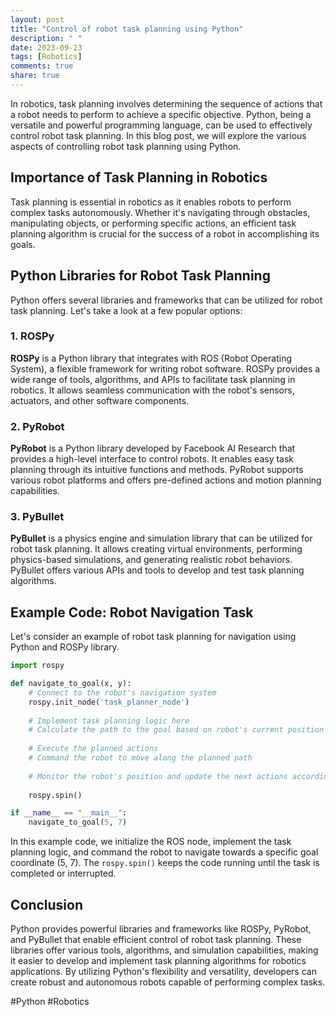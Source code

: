 ```yaml
---
layout: post
title: "Control of robot task planning using Python"
description: " "
date: 2023-09-23
tags: [Robotics]
comments: true
share: true
---
```


In robotics, task planning involves determining the sequence of actions that a robot needs to perform to achieve a specific objective. Python, being a versatile and powerful programming language, can be used to effectively control robot task planning. In this blog post, we will explore the various aspects of controlling robot task planning using Python.

## Importance of Task Planning in Robotics

Task planning is essential in robotics as it enables robots to perform complex tasks autonomously. Whether it's navigating through obstacles, manipulating objects, or performing specific actions, an efficient task planning algorithm is crucial for the success of a robot in accomplishing its goals.

## Python Libraries for Robot Task Planning

Python offers several libraries and frameworks that can be utilized for robot task planning. Let's take a look at a few popular options:

### 1. ROSPy

**ROSPy** is a Python library that integrates with ROS (Robot Operating System), a flexible framework for writing robot software. ROSPy provides a wide range of tools, algorithms, and APIs to facilitate task planning in robotics. It allows seamless communication with the robot's sensors, actuators, and other software components.

### 2. PyRobot

**PyRobot** is a Python library developed by Facebook AI Research that provides a high-level interface to control robots. It enables easy task planning through its intuitive functions and methods. PyRobot supports various robot platforms and offers pre-defined actions and motion planning capabilities.

### 3. PyBullet

**PyBullet** is a physics engine and simulation library that can be utilized for robot task planning. It allows creating virtual environments, performing physics-based simulations, and generating realistic robot behaviors. PyBullet offers various APIs and tools to develop and test task planning algorithms.

## Example Code: Robot Navigation Task

Let's consider an example of robot task planning for navigation using Python and ROSPy library.

```python
import rospy

def navigate_to_goal(x, y):
    # Connect to the robot's navigation system
    rospy.init_node('task_planner_node')
    
    # Implement task planning logic here
    # Calculate the path to the goal based on robot's current position and target coordinates
    
    # Execute the planned actions
    # Command the robot to move along the planned path
    
    # Monitor the robot's position and update the next actions accordingly
    
    rospy.spin()

if __name__ == "__main__":
    navigate_to_goal(5, 7)
```

In this example code, we initialize the ROS node, implement the task planning logic, and command the robot to navigate towards a specific goal coordinate (5, 7). The `rospy.spin()` keeps the code running until the task is completed or interrupted.

## Conclusion

Python provides powerful libraries and frameworks like ROSPy, PyRobot, and PyBullet that enable efficient control of robot task planning. These libraries offer various tools, algorithms, and simulation capabilities, making it easier to develop and implement task planning algorithms for robotics applications. By utilizing Python's flexibility and versatility, developers can create robust and autonomous robots capable of performing complex tasks.

#Python #Robotics